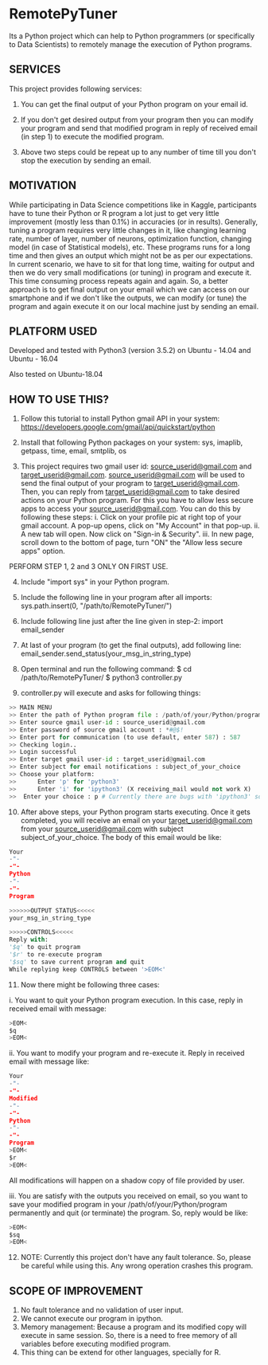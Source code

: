 # RemotePyTuner

Its a Python project which can help to Python programmers (or specifically to Data Scientists) to remotely manage the execution of Python programs.



## SERVICES

This project provides following services:

1. You can get the final output of your Python program on your email id.

2. If you don't get desired output from your program then you can modify your program and send that modified program in reply of received email (in step 1) to execute the modified program.

3. Above two steps could be repeat up to any number of time till you don't stop the execution by sending an email.


## MOTIVATION

While participating in Data Science competitions like in Kaggle, participants have to tune their Python or R program a lot just to get very little improvement (mostly less than 0.1%) in accuracies (or in results). Generally, tuning a program requires very little changes in it, like changing learning rate, number of layer, number of neurons, optimization function, changing model (in case of Statistical models), etc.
These programs runs for a long time and then gives an output which might not be as per our expectations. In current scenario, we have to sit for that long time, waiting for output and then we do very small modifications (or tuning) in program and execute it. This time consuming process repeats again and again. So, a better approach is to get final output on your email which we can access on our smartphone and if we don't like the outputs, we can modify (or tune) the program and again execute it on our local machine just by sending an email.



## PLATFORM USED

Developed and tested with Python3 (version 3.5.2) on Ubuntu - 14.04 and Ubuntu - 16.04

Also tested on Ubuntu-18.04

## HOW TO USE THIS?

1. Follow this tutorial to install Python gmail API in your system: 
https://developers.google.com/gmail/api/quickstart/python

2. Install that following Python packages on your system:
sys, imaplib, getpass, time, email, smtplib, os

3. This project requires two gmail user id: source_userid@gmail.com and target_userid@gmail.com. source_userid@gmail.com will be used to send the final output of your program to target_userid@gmail.com. Then, you can reply from target_userid@gmail.com to take desired actions on your Python program. For this you have to allow less secure apps to access your source_userid@gmail.com. You can do this by following these steps:
	i. Click on your profile pic at right top of your gmail account. A pop-up opens, click on "My Account" in that pop-up.
	ii. A new tab will open. Now click on "Sign-in & Security". 
	iii. In new page, scroll down to the bottom of page, turn "ON" the "Allow less secure apps" option.  

  PERFORM STEP 1, 2 and 3 ONLY ON FIRST USE.

4. Include "import sys" in your Python program.

5. Include the following line in your program after all imports:
sys.path.insert(0, "/path/to/RemotePyTuner/")

6. Include following line just after the line given in step-2:
import email_sender

7. At last of your program (to get the final outputs), add following line:
email_sender.send_status(your_msg_in_string_type)

8. Open terminal and run the following command:
$ cd /path/to/RemotePyTuner/
$ python3 controller.py

9. controller.py will execute and asks for following things:
```python
>> MAIN MENU
>> Enter the path of Python program file : /path/of/your/Python/program
>> Enter source gmail user-id : source_userid@gmail.com
>> Enter password of source gmail account : *#@$!
>> Enter port for communication (to use default, enter 587) : 587
>> Checking login..
>> Login successful
>> Enter target gmail user-id : target_userid@gmail.com
>> Enter subject for email notifications : subject_of_your_choice
>> Choose your platform:
>>		Enter 'p' for 'python3'
>>		Enter 'i' for 'ipython3' (X receiving_mail would not work X)
>> 	Enter your choice : p # Currently there are bugs with 'ipython3' so use 'python3'
```

10. After above steps, your Python program starts executing. Once it gets completed, you will receive an email on your target_userid@gmail.com from your source_userid@gmail.com with subject subject_of_your_choice. The body of this email would be like:
```python
Your
-"-
-"-
Python
-"-
-"-
Program

>>>>>>OUTPUT STATUS<<<<<
your_msg_in_string_type

>>>>>CONTROLS<<<<<
Reply with:
'$q' to quit program
'$r' to re-execute program
'$sq' to save current program and quit
While replying keep CONTROLS between '>EOM<'
```

11. Now there might be following three cases:

  i. You want to quit your Python program execution. In this case, reply in received email with message:
  ```python
  >EOM<
  $q
  >EOM<
  ```

  ii. You want to modify your program and re-execute it. Reply in received email with message like:
  ```python
  Your
  -"-
  -"-
  Modified
  -"-
  -"-
  Python
  -"-
  -"-
  Program
  >EOM<
  $r
  >EOM<
  ```

  All modifications will happen on a shadow copy of file provided by user.

  iii. You are satisfy with the outputs you received on email, so you want to save your modified program in your         /path/of/your/Python/program permanently and quit (or terminate) the program. So, reply would be like:
  ```python
  >EOM<
  $sq
  >EOM<
  ```

12. NOTE: Currently this project don't have any fault tolerance. So, please be careful while using this. Any wrong operation crashes this program. 



## SCOPE OF IMPROVEMENT

1. No fault tolerance and no validation of user input.
2. We cannot execute our program in ipython.
3. Memory management: Because a program and its modified copy will execute in same session. So, there is a need to free memory of all variables before executing modified program.
4. This thing can be extend for other languages, specially for R.
